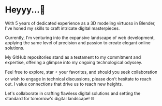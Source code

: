 # Heyyy...👋

With 5 years of dedicated experience as a 3D modeling virtuoso in Blender, I've honed my skills to craft intricate digital masterpieces.

Currently, I'm venturing into the expansive landscape of web development, applying the same level of precision and passion to create elegant online solutions.

My GitHub repositories stand as a testament to my commitment and expertise, offering a glimpse into my ongoing technological odyssey.

Feel free to explore, star ⭐ your favorites, and should you seek collaboration or wish to engage in technical discussions, please don't hesitate to reach out. I value connections that drive us to reach new heights.

Let's collaborate in crafting flawless digital solutions and setting the standard for tomorrow's digital landscape! 🌐
